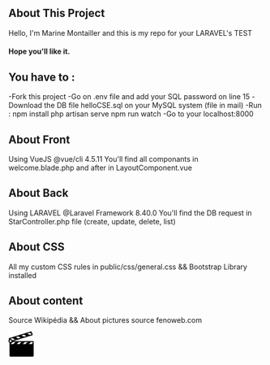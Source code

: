 
## About This Project
Hello, I'm Marine Montailler and this is my repo for your LARAVEL's TEST
#### Hope you'll like it.


## You have to :
-Fork this project
-Go on .env file and add your SQL password on line 15
-Download the DB file helloCSE.sql on your MySQL system (file in mail)
-Run : 
npm install
php artisan serve
npm run watch
-Go to your localhost:8000


## About Front
Using VueJS 
@vue/cli 4.5.11
You'll find all componants in welcome.blade.php and after in LayoutComponent.vue

## About Back
Using LARAVEL
@Laravel Framework 8.40.0
You'll find the DB request in StarController.php file (create, update, delete, list)

## About CSS
All my custom CSS rules in public/css/general.css
&& Bootstrap Library installed 

## About content
Source Wikipédia 
&& About pictures source fenoweb.com

<img src="public/images/clap.png"
     alt="movie icon" width="50"/>




